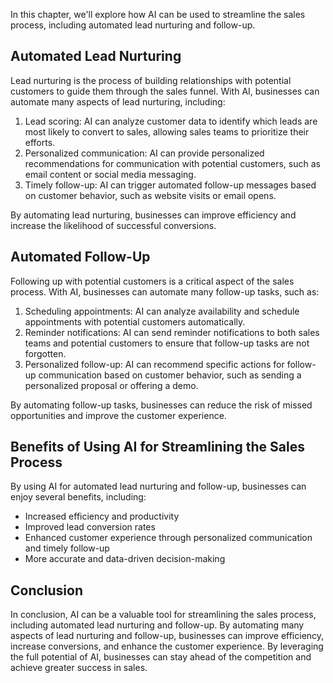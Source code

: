 

In this chapter, we'll explore how AI can be used to streamline the sales process, including automated lead nurturing and follow-up.

Automated Lead Nurturing
------------------------

Lead nurturing is the process of building relationships with potential customers to guide them through the sales funnel. With AI, businesses can automate many aspects of lead nurturing, including:

1. Lead scoring: AI can analyze customer data to identify which leads are most likely to convert to sales, allowing sales teams to prioritize their efforts.
2. Personalized communication: AI can provide personalized recommendations for communication with potential customers, such as email content or social media messaging.
3. Timely follow-up: AI can trigger automated follow-up messages based on customer behavior, such as website visits or email opens.

By automating lead nurturing, businesses can improve efficiency and increase the likelihood of successful conversions.

Automated Follow-Up
-------------------

Following up with potential customers is a critical aspect of the sales process. With AI, businesses can automate many follow-up tasks, such as:

1. Scheduling appointments: AI can analyze availability and schedule appointments with potential customers automatically.
2. Reminder notifications: AI can send reminder notifications to both sales teams and potential customers to ensure that follow-up tasks are not forgotten.
3. Personalized follow-up: AI can recommend specific actions for follow-up communication based on customer behavior, such as sending a personalized proposal or offering a demo.

By automating follow-up tasks, businesses can reduce the risk of missed opportunities and improve the customer experience.

Benefits of Using AI for Streamlining the Sales Process
-------------------------------------------------------

By using AI for automated lead nurturing and follow-up, businesses can enjoy several benefits, including:

* Increased efficiency and productivity
* Improved lead conversion rates
* Enhanced customer experience through personalized communication and timely follow-up
* More accurate and data-driven decision-making

Conclusion
----------

In conclusion, AI can be a valuable tool for streamlining the sales process, including automated lead nurturing and follow-up. By automating many aspects of lead nurturing and follow-up, businesses can improve efficiency, increase conversions, and enhance the customer experience. By leveraging the full potential of AI, businesses can stay ahead of the competition and achieve greater success in sales.
